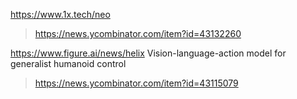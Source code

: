 https://www.1x.tech/neo
> https://news.ycombinator.com/item?id=43132260

https://www.figure.ai/news/helix Vision-language-action model for generalist humanoid control
> https://news.ycombinator.com/item?id=43115079